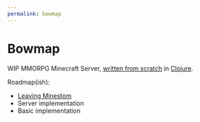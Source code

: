 ```yaml
---
permalink: bowmap
---
```

# Bowmap

WIP MMORPG Minecraft Server, [written from scratch](minecraft-server-from-scratch.md) in [Clojure](Clojure.md).

Roadmap(ish):
- [Leaving Minestom](leaving-minestom.md)
- Server implementation
- Basic implementation
